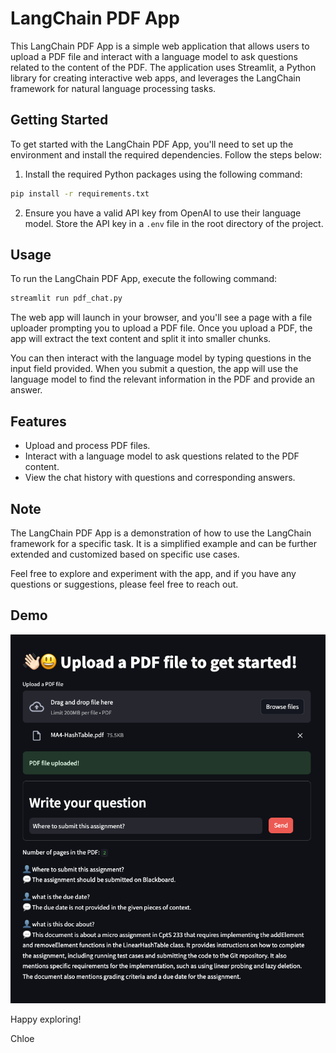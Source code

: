 # LangChain PDF App

This LangChain PDF App is a simple web application that allows users to upload a PDF file and interact 
with a language model to ask questions related to the content of the PDF. The application uses Streamlit, 
a Python library for creating interactive web apps, and leverages the LangChain framework for natural 
language processing tasks.

## Getting Started

To get started with the LangChain PDF App, you'll need to set up the environment and install the required dependencies. 
Follow the steps below:

1. Install the required Python packages using the following command:

```bash
pip install -r requirements.txt
```

2. Ensure you have a valid API key from OpenAI to use their language model. Store the API key in a `.env` file in the 
root directory of the project.

## Usage

To run the LangChain PDF App, execute the following command:

```bash
streamlit run pdf_chat.py
```

The web app will launch in your browser, and you'll see a page with a file uploader prompting you to upload a PDF file. 
Once you upload a PDF, the app will extract the text content and split it into smaller chunks.

You can then interact with the language model by typing questions in the input field provided. When you submit a question, 
the app will use the language model to find the relevant information in the PDF and provide an answer.

## Features

- Upload and process PDF files.
- Interact with a language model to ask questions related to the PDF content.
- View the chat history with questions and corresponding answers.

## Note

The LangChain PDF App is a demonstration of how to use the LangChain framework for a specific task. It is a simplified 
example and can be further extended and customized based on specific use cases.

Feel free to explore and experiment with the app, and if you have any questions or suggestions, please feel free to reach out.

## Demo

![schedule table](https://github.com/chloeNgo99/Langchain-App3/blob/main/Chatbox%20Demo.png)

Happy exploring!

Chloe
